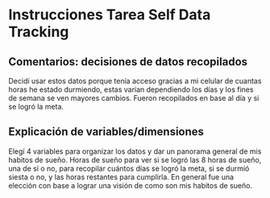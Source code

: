 # Instrucciones Tarea Self Data Tracking
## Comentarios: decisiones de datos recopilados
Decidí usar estos datos porque tenía acceso gracias a mi celular de cuantas horas he estado durmiendo, estas varían dependiendo los días y los fines de semana se ven mayores cambios. Fueron recopilados en base al día y si se logró la meta.
## Explicación de variables/dimensiones 
Elegí 4 variables para organizar los datos y dar un panorama general de mis habitos de sueño. Horas de sueño para ver si se logró las 8 horas de sueño, una de sí o no, para recopilar cuántos días se logró la meta, si se durmió siesta o no, y las horas restantes para cumplirla. En general fue una elección con base a lograr una visión de como son mis habitos de sueño.